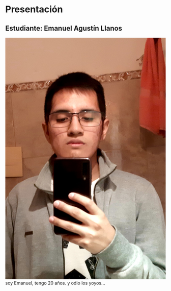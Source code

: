 # Presentación

## Estudiante: Emanuel Agustín Llanos
![mi foto](foto1.jpg)
 soy Emanuel, tengo 20 años.
y odio los yoyos...
